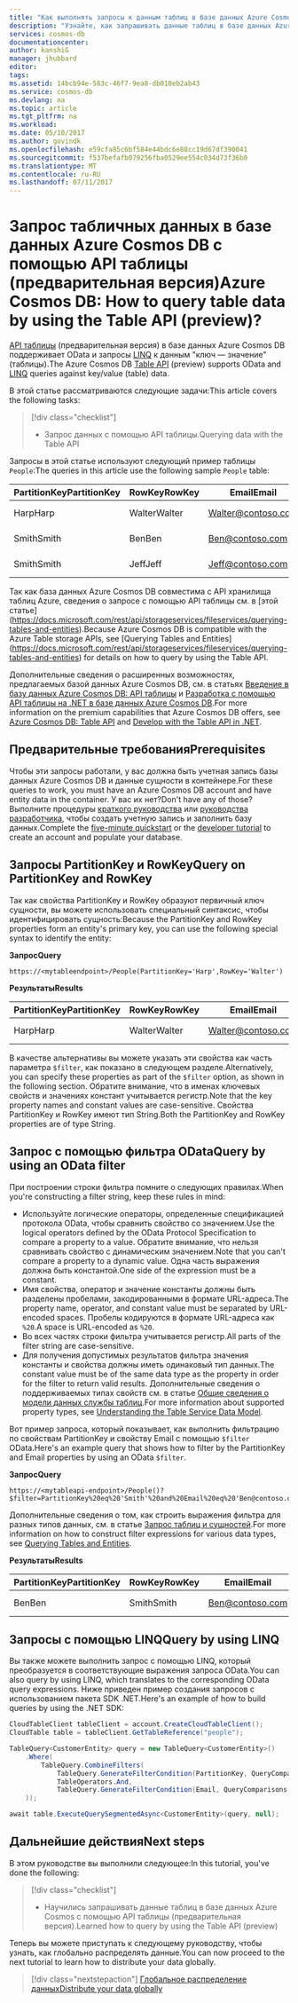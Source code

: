 ```yaml
---
title: "Как выполнять запросы к данным таблиц в базе данных Azure Cosmos DB | Документация Майкрософт"
description: "Узнайте, как запрашивать данные таблиц в базе данных Azure Cosmos DB"
services: cosmos-db
documentationcenter: 
author: kanshiG
manager: jhubbard
editor: 
tags: 
ms.assetid: 14bcb94e-583c-46f7-9ea8-db010eb2ab43
ms.service: cosmos-db
ms.devlang: na
ms.topic: article
ms.tgt_pltfrm: na
ms.workload: 
ms.date: 05/10/2017
ms.author: govindk
ms.openlocfilehash: e59cfa85c6bf584e44bdc6e88cc19d67df390041
ms.sourcegitcommit: f537befafb079256fba0529ee554c034d73f36b0
ms.translationtype: MT
ms.contentlocale: ru-RU
ms.lasthandoff: 07/11/2017
---
```

# <a name="azure-cosmos-db-how-to-query-table-data-by-using-the-table-api-preview"></a><span data-ttu-id="21469-104">Запрос табличных данных в базе данных Azure Cosmos DB с помощью API таблицы (предварительная версия)</span><span class="sxs-lookup"><span data-stu-id="21469-104">Azure Cosmos DB: How to query table data by using the Table API (preview)?</span></span>

<span data-ttu-id="21469-105">[API таблицы](table-introduction.md) (предварительная версия) в базе данных Azure Cosmos DB поддерживает OData и запросы [LINQ](https://docs.microsoft.com/rest/api/storageservices/fileservices/writing-linq-queries-against-the-table-service) к данным "ключ — значение" (таблицы).</span><span class="sxs-lookup"><span data-stu-id="21469-105">The Azure Cosmos DB [Table API](table-introduction.md) (preview) supports OData and [LINQ](https://docs.microsoft.com/rest/api/storageservices/fileservices/writing-linq-queries-against-the-table-service) queries against key/value (table) data.</span></span>  

<span data-ttu-id="21469-106">В этой статье рассматриваются следующие задачи:</span><span class="sxs-lookup"><span data-stu-id="21469-106">This article covers the following tasks:</span></span> 

> [!div class="checklist"]
> * <span data-ttu-id="21469-107">Запрос данных с помощью API таблицы.</span><span class="sxs-lookup"><span data-stu-id="21469-107">Querying data with the Table API</span></span>

<span data-ttu-id="21469-108">Запросы в этой статье используют следующий пример таблицы `People`:</span><span class="sxs-lookup"><span data-stu-id="21469-108">The queries in this article use the following sample `People` table:</span></span>

| <span data-ttu-id="21469-109">PartitionKey</span><span class="sxs-lookup"><span data-stu-id="21469-109">PartitionKey</span></span> | <span data-ttu-id="21469-110">RowKey</span><span class="sxs-lookup"><span data-stu-id="21469-110">RowKey</span></span> | <span data-ttu-id="21469-111">Email</span><span class="sxs-lookup"><span data-stu-id="21469-111">Email</span></span> | <span data-ttu-id="21469-112">PhoneNumber</span><span class="sxs-lookup"><span data-stu-id="21469-112">PhoneNumber</span></span> |
| --- | --- | --- | --- |
| <span data-ttu-id="21469-113">Harp</span><span class="sxs-lookup"><span data-stu-id="21469-113">Harp</span></span> | <span data-ttu-id="21469-114">Walter</span><span class="sxs-lookup"><span data-stu-id="21469-114">Walter</span></span> | Walter@contoso.com| <span data-ttu-id="21469-115">425-555-0101</span><span class="sxs-lookup"><span data-stu-id="21469-115">425-555-0101</span></span> |
| <span data-ttu-id="21469-116">Smith</span><span class="sxs-lookup"><span data-stu-id="21469-116">Smith</span></span> | <span data-ttu-id="21469-117">Ben</span><span class="sxs-lookup"><span data-stu-id="21469-117">Ben</span></span> | Ben@contoso.com| <span data-ttu-id="21469-118">425-555-0102</span><span class="sxs-lookup"><span data-stu-id="21469-118">425-555-0102</span></span> |
| <span data-ttu-id="21469-119">Smith</span><span class="sxs-lookup"><span data-stu-id="21469-119">Smith</span></span> | <span data-ttu-id="21469-120">Jeff</span><span class="sxs-lookup"><span data-stu-id="21469-120">Jeff</span></span> | Jeff@contoso.com| <span data-ttu-id="21469-121">425-555-0104</span><span class="sxs-lookup"><span data-stu-id="21469-121">425-555-0104</span></span> | 

<span data-ttu-id="21469-122">Так как база данных Azure Cosmos DB совместима с API хранилища таблиц Azure, сведения о запросе с помощью API таблицы см. в [этой статье] (https://docs.microsoft.com/rest/api/storageservices/fileservices/querying-tables-and-entities).</span><span class="sxs-lookup"><span data-stu-id="21469-122">Because Azure Cosmos DB is compatible with the Azure Table storage APIs, see [Querying Tables and Entities] (https://docs.microsoft.com/rest/api/storageservices/fileservices/querying-tables-and-entities) for details on how to query by using the Table API.</span></span> 

<span data-ttu-id="21469-123">Дополнительные сведения о расширенных возможностях, предлагаемых базой данных Azure Cosmos DB, см. в статьях [Введение в базу данных Azure Cosmos DB: API таблицы](table-introduction.md) и [Разработка с помощью API таблицы на .NET в базе данных Azure Cosmos DB](tutorial-develop-table-dotnet.md).</span><span class="sxs-lookup"><span data-stu-id="21469-123">For more information on the premium capabilities that Azure Cosmos DB offers, see [Azure Cosmos DB: Table API](table-introduction.md) and [Develop with the Table API in .NET](tutorial-develop-table-dotnet.md).</span></span> 

## <a name="prerequisites"></a><span data-ttu-id="21469-124">Предварительные требования</span><span class="sxs-lookup"><span data-stu-id="21469-124">Prerequisites</span></span>

<span data-ttu-id="21469-125">Чтобы эти запросы работали, у вас должна быть учетная запись базы данных Azure Cosmos DB и данные сущности в контейнере.</span><span class="sxs-lookup"><span data-stu-id="21469-125">For these queries to work, you must have an Azure Cosmos DB account and have entity data in the container.</span></span> <span data-ttu-id="21469-126">У вас их нет?</span><span class="sxs-lookup"><span data-stu-id="21469-126">Don't have any of those?</span></span> <span data-ttu-id="21469-127">Выполните процедуры [краткого руководства](https://aka.ms/acdbtnetqs) или [руководства разработчика](https://aka.ms/acdbtabletut), чтобы создать учетную запись и заполнить базу данных.</span><span class="sxs-lookup"><span data-stu-id="21469-127">Complete the [five-minute quickstart](https://aka.ms/acdbtnetqs) or the [developer tutorial](https://aka.ms/acdbtabletut) to create an account and populate your database.</span></span>

## <a name="query-on-partitionkey-and-rowkey"></a><span data-ttu-id="21469-128">Запросы PartitionKey и RowKey</span><span class="sxs-lookup"><span data-stu-id="21469-128">Query on PartitionKey and RowKey</span></span>
<span data-ttu-id="21469-129">Так как свойства PartitionKey и RowKey образуют первичный ключ сущности, вы можете использовать специальный синтаксис, чтобы идентифицировать сущность:</span><span class="sxs-lookup"><span data-stu-id="21469-129">Because the PartitionKey and RowKey properties form an entity's primary key, you can use the following special syntax to identify the entity:</span></span> 

<span data-ttu-id="21469-130">**Запрос**</span><span class="sxs-lookup"><span data-stu-id="21469-130">**Query**</span></span>

```
https://<mytableendpoint>/People(PartitionKey='Harp',RowKey='Walter')  
```
<span data-ttu-id="21469-131">**Результаты**</span><span class="sxs-lookup"><span data-stu-id="21469-131">**Results**</span></span>

| <span data-ttu-id="21469-132">PartitionKey</span><span class="sxs-lookup"><span data-stu-id="21469-132">PartitionKey</span></span> | <span data-ttu-id="21469-133">RowKey</span><span class="sxs-lookup"><span data-stu-id="21469-133">RowKey</span></span> | <span data-ttu-id="21469-134">Email</span><span class="sxs-lookup"><span data-stu-id="21469-134">Email</span></span> | <span data-ttu-id="21469-135">PhoneNumber</span><span class="sxs-lookup"><span data-stu-id="21469-135">PhoneNumber</span></span> |
| --- | --- | --- | --- |
| <span data-ttu-id="21469-136">Harp</span><span class="sxs-lookup"><span data-stu-id="21469-136">Harp</span></span> | <span data-ttu-id="21469-137">Walter</span><span class="sxs-lookup"><span data-stu-id="21469-137">Walter</span></span> | Walter@contoso.com| <span data-ttu-id="21469-138">425-555-0104</span><span class="sxs-lookup"><span data-stu-id="21469-138">425-555-0104</span></span> |

<span data-ttu-id="21469-139">В качестве альтернативы вы можете указать эти свойства как часть параметра `$filter`, как показано в следующем разделе.</span><span class="sxs-lookup"><span data-stu-id="21469-139">Alternatively, you can specify these properties as part of the `$filter` option, as shown in the following section.</span></span> <span data-ttu-id="21469-140">Обратите внимание, что в именах ключевых свойств и значениях констант учитывается регистр.</span><span class="sxs-lookup"><span data-stu-id="21469-140">Note that the key property names and constant values are case-sensitive.</span></span> <span data-ttu-id="21469-141">Свойства PartitionKey и RowKey имеют тип String.</span><span class="sxs-lookup"><span data-stu-id="21469-141">Both the PartitionKey and RowKey properties are of type String.</span></span> 

## <a name="query-by-using-an-odata-filter"></a><span data-ttu-id="21469-142">Запрос с помощью фильтра OData</span><span class="sxs-lookup"><span data-stu-id="21469-142">Query by using an OData filter</span></span>
<span data-ttu-id="21469-143">При построении строки фильтра помните о следующих правилах.</span><span class="sxs-lookup"><span data-stu-id="21469-143">When you're constructing a filter string, keep these rules in mind:</span></span> 

* <span data-ttu-id="21469-144">Используйте логические операторы, определенные спецификацией протокола OData, чтобы сравнить свойство со значением.</span><span class="sxs-lookup"><span data-stu-id="21469-144">Use the logical operators defined by the OData Protocol Specification to compare a property to a value.</span></span> <span data-ttu-id="21469-145">Обратите внимание, что нельзя сравнивать свойство с динамическим значением.</span><span class="sxs-lookup"><span data-stu-id="21469-145">Note that you can't compare a property to a dynamic value.</span></span> <span data-ttu-id="21469-146">Одна часть выражения должна быть константой.</span><span class="sxs-lookup"><span data-stu-id="21469-146">One side of the expression must be a constant.</span></span> 
* <span data-ttu-id="21469-147">Имя свойства, оператор и значение константы должны быть разделены пробелами, закодированными в формате URL-адреса.</span><span class="sxs-lookup"><span data-stu-id="21469-147">The property name, operator, and constant value must be separated by URL-encoded spaces.</span></span> <span data-ttu-id="21469-148">Пробелы кодируются в формате URL-адреса как `%20`.</span><span class="sxs-lookup"><span data-stu-id="21469-148">A space is URL-encoded as `%20`.</span></span> 
* <span data-ttu-id="21469-149">Во всех частях строки фильтра учитывается регистр.</span><span class="sxs-lookup"><span data-stu-id="21469-149">All parts of the filter string are case-sensitive.</span></span> 
* <span data-ttu-id="21469-150">Для получения допустимых результатов фильтра значения константы и свойства должны иметь одинаковый тип данных.</span><span class="sxs-lookup"><span data-stu-id="21469-150">The constant value must be of the same data type as the property in order for the filter to return valid results.</span></span> <span data-ttu-id="21469-151">Дополнительные сведения о поддерживаемых типах свойств см. в статье [Общие сведения о модели данных службы таблиц](https://docs.microsoft.com/rest/api/storageservices/understanding-the-table-service-data-model).</span><span class="sxs-lookup"><span data-stu-id="21469-151">For more information about supported property types, see [Understanding the Table Service Data Model](https://docs.microsoft.com/rest/api/storageservices/understanding-the-table-service-data-model).</span></span> 

<span data-ttu-id="21469-152">Вот пример запроса, который показывает, как выполнить фильтрацию по свойствам PartitionKey и свойству Email с помощью `$filter` OData.</span><span class="sxs-lookup"><span data-stu-id="21469-152">Here's an example query that shows how to filter by the PartitionKey and Email properties by using an OData `$filter`.</span></span>

<span data-ttu-id="21469-153">**Запрос**</span><span class="sxs-lookup"><span data-stu-id="21469-153">**Query**</span></span>

```
https://<mytableapi-endpoint>/People()?$filter=PartitionKey%20eq%20'Smith'%20and%20Email%20eq%20'Ben@contoso.com'
```

<span data-ttu-id="21469-154">Дополнительные сведения о том, как строить выражения фильтра для разных типов данных, см. в статье [Запрос таблиц и сущностей](https://docs.microsoft.com/rest/api/storageservices/querying-tables-and-entities).</span><span class="sxs-lookup"><span data-stu-id="21469-154">For more information on how to construct filter expressions for various data types, see [Querying Tables and Entities](https://docs.microsoft.com/rest/api/storageservices/querying-tables-and-entities).</span></span>

<span data-ttu-id="21469-155">**Результаты**</span><span class="sxs-lookup"><span data-stu-id="21469-155">**Results**</span></span>

| <span data-ttu-id="21469-156">PartitionKey</span><span class="sxs-lookup"><span data-stu-id="21469-156">PartitionKey</span></span> | <span data-ttu-id="21469-157">RowKey</span><span class="sxs-lookup"><span data-stu-id="21469-157">RowKey</span></span> | <span data-ttu-id="21469-158">Email</span><span class="sxs-lookup"><span data-stu-id="21469-158">Email</span></span> | <span data-ttu-id="21469-159">PhoneNumber</span><span class="sxs-lookup"><span data-stu-id="21469-159">PhoneNumber</span></span> |
| --- | --- | --- | --- |
| <span data-ttu-id="21469-160">Ben</span><span class="sxs-lookup"><span data-stu-id="21469-160">Ben</span></span> |<span data-ttu-id="21469-161">Smith</span><span class="sxs-lookup"><span data-stu-id="21469-161">Smith</span></span> | Ben@contoso.com| <span data-ttu-id="21469-162">425-555-0102</span><span class="sxs-lookup"><span data-stu-id="21469-162">425-555-0102</span></span> |

## <a name="query-by-using-linq"></a><span data-ttu-id="21469-163">Запросы с помощью LINQ</span><span class="sxs-lookup"><span data-stu-id="21469-163">Query by using LINQ</span></span> 
<span data-ttu-id="21469-164">Вы также можете выполнить запрос с помощью LINQ, который преобразуется в соответствующие выражения запроса OData.</span><span class="sxs-lookup"><span data-stu-id="21469-164">You can also query by using LINQ, which translates to the corresponding OData query expressions.</span></span> <span data-ttu-id="21469-165">Ниже приведен пример создания запросов с использованием пакета SDK .NET.</span><span class="sxs-lookup"><span data-stu-id="21469-165">Here's an example of how to build queries by using the .NET SDK:</span></span>

```csharp
CloudTableClient tableClient = account.CreateCloudTableClient();
CloudTable table = tableClient.GetTableReference("people");

TableQuery<CustomerEntity> query = new TableQuery<CustomerEntity>()
    .Where(
        TableQuery.CombineFilters(
            TableQuery.GenerateFilterCondition(PartitionKey, QueryComparisons.Equal, "Smith"),
            TableOperators.And,
            TableQuery.GenerateFilterCondition(Email, QueryComparisons.Equal,"Ben@contoso.com")
    ));

await table.ExecuteQuerySegmentedAsync<CustomerEntity>(query, null);
```

## <a name="next-steps"></a><span data-ttu-id="21469-166">Дальнейшие действия</span><span class="sxs-lookup"><span data-stu-id="21469-166">Next steps</span></span>

<span data-ttu-id="21469-167">В этом руководстве вы выполнили следующее:</span><span class="sxs-lookup"><span data-stu-id="21469-167">In this tutorial, you've done the following:</span></span>

> [!div class="checklist"]
> * <span data-ttu-id="21469-168">Научились запрашивать данные таблиц в базе данных Azure Cosmos с помощью API таблицы (предварительная версия).</span><span class="sxs-lookup"><span data-stu-id="21469-168">Learned how to query by using the Table API (preview)</span></span> 

<span data-ttu-id="21469-169">Теперь вы можете приступать к следующему руководству, чтобы узнать, как глобально распределять данные.</span><span class="sxs-lookup"><span data-stu-id="21469-169">You can now proceed to the next tutorial to learn how to distribute your data globally.</span></span>

> [!div class="nextstepaction"]
> [<span data-ttu-id="21469-170">Глобальное распределение данных</span><span class="sxs-lookup"><span data-stu-id="21469-170">Distribute your data globally</span></span>](tutorial-global-distribution-documentdb.md)
